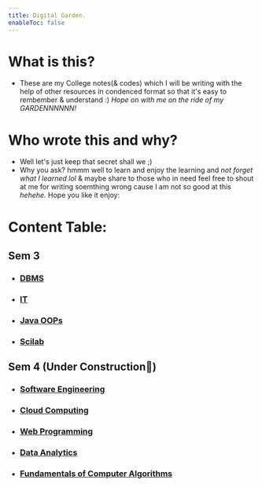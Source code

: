 ```yaml
---
title: Digital Garden.
enableToc: false
---
```


# What is this?
- These are my College notes(& codes) which I will be writing with the help of other resources in condenced format so that it's easy to rembember & understand :) _Hope on with me on the ride of my GARDENNNNNN!_

# Who wrote this and why?
- Well let's just keep that secret shall we ;)
- Why you ask? hmmm well to learn and enjoy the learning and _not forget what I learned lol_ & maybe share to those who in need feel free to shout at me for writing soemthing wrong cause I am not so good at this *hehehe.* Hope you like it enjoy:

# Content Table:

## Sem 3
- ### [DBMS](notes/Sem_3/DBMS/Classes_Notes/m1_syllabus.md)
- ### [IT](notes/Sem_3/IT/IT_Index.md)
- ### [Java OOPs](notes/Sem_3/Java_OOPs/Java_Index.md)
- ### [Scilab](notes/Sem_3/Scilab/Scilab_Index.md)

## Sem 4 (Under Construction🚧)
- ### [Software Engineering](notes/Sem_4/Software_Engineering/Classes_Notes/Module_1/m1_syllabus.md)
- ### [Cloud Computing](notes/Sem_4/Cloud_Computing/Classes_Notes/Module_1/m1_syllabus.md)
- ### [Web Programming](notes/Sem_4/Web_Programming/Classes_Notes/Module_1/m1_syllabus.md)
- ### [Data Analytics](notes/Sem_4/Data_Analytics/Classes_Notes/Module_1/m1_syllabus.md)
- ### [Fundamentals of Computer Algorithms](notes/Sem_4/Fundamentals_of_Computer_Algorithms/Classes_Notes/Module_1/m1_syllabus.md)
